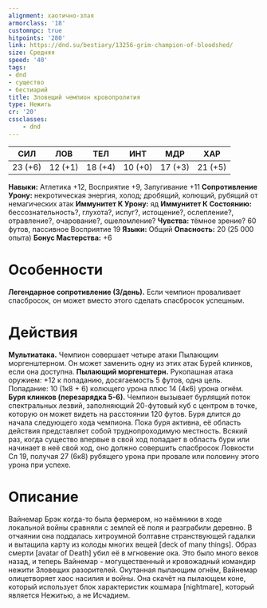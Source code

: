 ```yaml
---
alignment: хаотично-злая
armorclass: '18'
customnpc: true
hitpoints: '280'
link: https://dnd.su/bestiary/13256-grim-champion-of-bloodshed/
size: Средняя
speed: '40'
tags:
- dnd
- существо
- бестиарий
title: Зловещий чемпион кровопролития
type: Нежить
cr: '20'
cssclasses:
    - dnd
---
```



| СИЛ | ЛОВ | ТЕЛ | ИНТ | МДР | ХАР |
|---|---|---|---|---|---|
| 23 (+6) | 12 (+1) | 18 (+4) | 10 (+0) | 17 (+3) | 21 (+5) |
**Навыки:** Атлетика +12, Восприятие +9, Запугивание +11
**Сопротивление Урону:** некротическая энергия, холод; дробящий, колющий, рубящий от немагических атак
**Иммунитет К Урону:** яд
**Иммунитет К Состоянию:** бессознательность?, глухота?, испуг?, истощение?, ослепление?, отравление?, очарование?, ошеломление?
**Чувства:** тёмное зрение? 60 футов, пассивное Восприятие 19
**Языки:** Общий
**Опасность:** 20 (25 000 опыта)
**Бонус Мастерства:** +6


# Особенности
**Легендарное сопротивление (3/день).** Если чемпион проваливает спасбросок, он может вместо этого сделать спасбросок успешным.


# Действия
**Мультиатака.** Чемпион совершает четыре атаки Пылающим моргенштерном. Он может заменить одну из этих атак Бурей клинков, если она доступна.
**Пылающий моргенштерн.** Рукопашная атака оружием: +12 к попаданию, досягаемость 5 футов, одна цель. Попадание: 10 (1к8 + 6) колющего урона плюс 14 (4к6) урона огнём.
**Буря клинков (перезарядка 5-6).** Чемпион вызывает бурлящий поток спектральных лезвий, заполняющий 20-футовый куб с центром в точке, которую он может видеть на расстоянии 120 футов. Буря длится до начала следующего хода чемпиона. Пока буря активна, её область действия представляет собой труднопроходимую местность. Всякий раз, когда существо впервые в свой ход попадает в область бури или начинает в неё свой ход, оно должно совершить спасбросок Ловкости Сл 19, получая 27 (6к8) рубящего урона при провале или половину этого урона при успехе.


# Описание
Вайнемар Брэк когда-то была фермером, но наёмники в ходе локальной войны сравняли с землей её поля и разграбили деревню. В отчаянии она поддалась хитроумной болтавне странствующей гадалки и вытащила карту из колоды многих вещей [deck of many things]. Образ смерти [avatar of Death] убил её в мгновение ока. Это было много веков назад, и теперь Вайнемар - могущественный и кровожадный командир нежити Зловещих разорителей. Окутанная пылающим огнём, Вайнемар олицетворяет хаос насилия и войны. Она скачёт на пылающем коне, который использует блок характеристик кошмара [nightmare], который является Нежитью, а не Исчадием.
